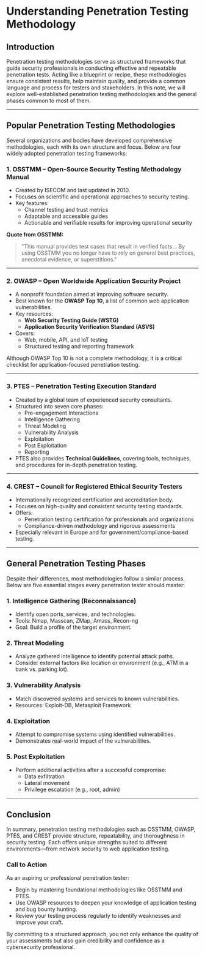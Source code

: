 # Understanding Penetration Testing Methodology

## Introduction

Penetration testing methodologies serve as structured frameworks that guide security professionals in conducting effective and repeatable penetration tests. Acting like a blueprint or recipe, these methodologies ensure consistent results, help maintain quality, and provide a common language and process for testers and stakeholders. In this note, we will explore well-established penetration testing methodologies and the general phases common to most of them.

---

## Popular Penetration Testing Methodologies

Several organizations and bodies have developed comprehensive methodologies, each with its own structure and focus. Below are four widely adopted penetration testing frameworks:

### 1. OSSTMM – Open-Source Security Testing Methodology Manual

- Created by ISECOM and last updated in 2010.
- Focuses on scientific and operational approaches to security testing.
- Key features:
  - Channel testing and trust metrics
  - Adaptable and accessible guides
  - Actionable and verifiable results for improving operational security

**Quote from OSSTMM:**  
> "This manual provides test cases that result in verified facts… By using OSSTMM you no longer have to rely on general best practices, anecdotal evidence, or superstitions."

---

### 2. OWASP – Open Worldwide Application Security Project

- A nonprofit foundation aimed at improving software security.
- Best known for the **OWASP Top 10**, a list of common web application vulnerabilities.
- Key resources:
  - **Web Security Testing Guide (WSTG)**
  - **Application Security Verification Standard (ASVS)**
- Covers:
  - Web, mobile, API, and IoT testing
  - Structured testing and reporting framework

Although OWASP Top 10 is not a complete methodology, it is a critical checklist for application-focused penetration testing.

---

### 3. PTES – Penetration Testing Execution Standard

- Created by a global team of experienced security consultants.
- Structured into seven core phases:
  - Pre-engagement Interactions
  - Intelligence Gathering
  - Threat Modeling
  - Vulnerability Analysis
  - Exploitation
  - Post Exploitation
  - Reporting
- PTES also provides **Technical Guidelines**, covering tools, techniques, and procedures for in-depth penetration testing.

---

### 4. CREST – Council for Registered Ethical Security Testers

- Internationally recognized certification and accreditation body.
- Focuses on high-quality and consistent security testing standards.
- Offers:
  - Penetration testing certification for professionals and organizations
  - Compliance-driven methodology and rigorous assessments
- Especially relevant in Europe and for government/compliance-based testing.

---

## General Penetration Testing Phases

Despite their differences, most methodologies follow a similar process. Below are five essential stages every penetration tester should master:

### 1. Intelligence Gathering (Reconnaissance)

- Identify open ports, services, and technologies.
- Tools: Nmap, Masscan, ZMap, Amass, Recon-ng
- Goal: Build a profile of the target environment.

### 2. Threat Modeling

- Analyze gathered intelligence to identify potential attack paths.
- Consider external factors like location or environment (e.g., ATM in a bank vs. parking lot).

### 3. Vulnerability Analysis

- Match discovered systems and services to known vulnerabilities.
- Resources: Exploit-DB, Metasploit Framework

### 4. Exploitation

- Attempt to compromise systems using identified vulnerabilities.
- Demonstrates real-world impact of the vulnerabilities.

### 5. Post Exploitation

- Perform additional activities after a successful compromise:
  - Data exfiltration
  - Lateral movement
  - Privilege escalation (e.g., root, admin)

---

## Conclusion

In summary, penetration testing methodologies such as OSSTMM, OWASP, PTES, and CREST provide structure, repeatability, and thoroughness in security testing. Each offers unique strengths suited to different environments—from network security to web application testing.

### Call to Action

As an aspiring or professional penetration tester:

- Begin by mastering foundational methodologies like OSSTMM and PTES.
- Use OWASP resources to deepen your knowledge of application testing and bug bounty hunting.
- Review your testing process regularly to identify weaknesses and improve your craft.

By committing to a structured approach, you not only enhance the quality of your assessments but also gain credibility and confidence as a cybersecurity professional.

